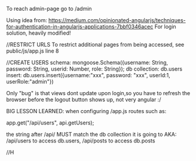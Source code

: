 To reach admin-page go to /admin


Using idea from: 
https://medium.com/opinionated-angularjs/techniques-for-authentication-in-angularjs-applications-7bbf0346acec
For login solution, heavily modified!

//RESTRICT URLS
To restrict additional pages from being accessed, see public/js/app.js line 8

//CREATE USERS
schema: mongoose.Schema({username: String, password: String, userid: Number, role: String});
db collection: db.users
insert: db.users.insert({username:"xxx", password: "xxx", userId:1, userRole:"admin"})

Only "bug" is that views dont update upon login,so you have to refresh the browser before the logout button shows up, not very angular :/

BIG LESSON LEARNED:
when configuring /app.js routes such as:

app.get("/api/users", api.getUsers);

the string after /api/ MUST match the db collection it is going to
AKA: /api/users to access db.users, /api/posts to access db.posts

//H